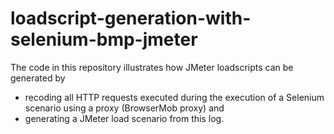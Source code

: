 # loadscript-generation-with-selenium-bmp-jmeter

The code in this repository illustrates how JMeter loadscripts can be generated by
* recoding all HTTP requests executed during the execution of a Selenium scenario using a proxy (BrowserMob proxy) and
* generating a JMeter load scenario from this log.
